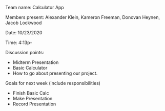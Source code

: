 Team name: Calculator App

Members present: Alexander Klein, Kameron Freeman, Donovan Heynen, Jacob Lockwood

Date: 10/23/2020

Time: 4:13p-

Discussion points: 

* Midterm Presentation
* Basic Calculator
* How to go about presenting our project.

Goals for next week (include responsibilities)

* Finish Basic Calc
* Make Presentation
* Record Presentation
